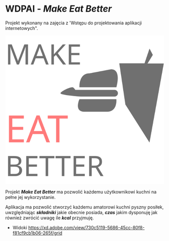 # **WDPAI** - *Make Eat Better*

Projekt wykonany na zajęcia z 'Wstępu do projektowania aplikacji internetowych".

<div id="container">
    <img src="https://github.com/takikuba/WDPAI/blob/main/public/img/logo.svg">
<div>




Projekt ***Make Eat Better*** ma pozwolić każdemu użytkownikowi kuchni na pełne jej wykorzystanie.

Aplikacja ma pozwolić stworzyć każdemu amatorowi kuchni pyszny posiłek, uwzględniając ***składniki*** jakie obecnie posiada, ***czas*** jakim dysponuję jak również zwrócić uwagę ile ***kcal*** przyjmuję.

* Widoki
https://xd.adobe.com/view/730c5119-5686-45cc-80f8-f81cf9cb1b06-265f/grid
